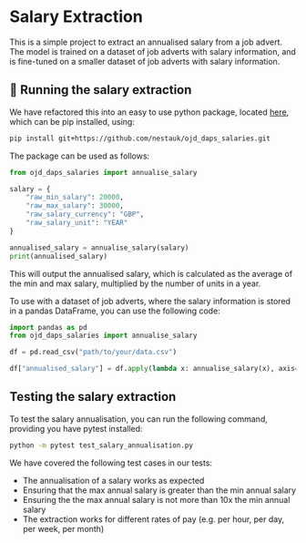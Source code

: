 # Salary Extraction

This is a simple project to extract an annualised salary from a job advert. The model is trained on a dataset of job adverts with salary information, and is fine-tuned on a smaller dataset of job adverts with salary information.

## 🚀 Running the salary extraction

We have refactored this into an easy to use python package, located [here](https://github.com/nestauk/ojd_daps_salaries), which can be pip installed, using:

```bash
pip install git+https://github.com/nestauk/ojd_daps_salaries.git
```

The package can be used as follows:

```python
from ojd_daps_salaries import annualise_salary

salary = {
    "raw_min_salary": 20000,
    "raw_max_salary": 30000,
    "raw_salary_currency": "GBP",
    "raw_salary_unit": "YEAR"
}

annualised_salary = annualise_salary(salary)
print(annualised_salary)
```

This will output the annualised salary, which is calculated as the average of the min and max salary, multiplied by the number of units in a year.

To use with a dataset of job adverts, where the salary information is stored in a pandas DataFrame, you can use the following code:

```python
import pandas as pd
from ojd_daps_salaries import annualise_salary

df = pd.read_csv("path/to/your/data.csv")

df["annualised_salary"] = df.apply(lambda x: annualise_salary(x), axis=1)
```

## Testing the salary extraction

To test the salary annualisation, you can run the following command, providing you have pytest installed:

```bash
python -m pytest test_salary_annualisation.py
```

We have covered the following test cases in our tests:

- The annualisation of a salary works as expected
- Ensuring that the max annual salary is greater than the min annual salary
- Ensuring the the max annual salary is not more than 10x the min annual salary
- The extraction works for different rates of pay (e.g. per hour, per day, per week, per month)




